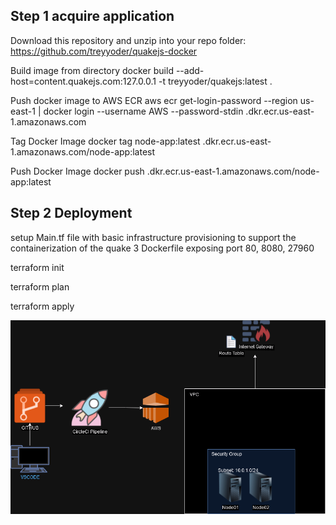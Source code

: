 ## Step 1 acquire application
Download this repository and unzip into your repo folder:
https://github.com/treyyoder/quakejs-docker

Build image from directory
docker build --add-host=content.quakejs.com:127.0.0.1 -t treyyoder/quakejs:latest .

Push docker image to AWS ECR
aws ecr get-login-password --region us-east-1 | docker login --username AWS --password-stdin <account-id>.dkr.ecr.us-east-1.amazonaws.com

Tag Docker Image
docker tag node-app:latest <account-id>.dkr.ecr.us-east-1.amazonaws.com/node-app:latest

Push Docker Image
docker push <account-id>.dkr.ecr.us-east-1.amazonaws.com/node-app:latest

## Step 2 Deployment 

setup Main.tf file with basic infrastructure provisioning to support the containerization of the quake 3 Dockerfile
exposing port 80, 8080, 27960

terraform init

terraform plan

terraform apply

![alt text](https://github.com/BekeAtGithub/flaskEC2/blob/master/FlaskEC2.drawio.png)